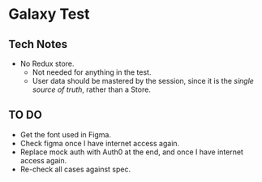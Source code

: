 # Galaxy Test

## Tech Notes
* No Redux store.
  * Not needed for anything in the test.
  * User data should be mastered by the session, since it is the *single source of truth*, rather than a Store.

## TO DO
* Get the font used in Figma.
* Check figma once I have internet access again.
* Replace mock auth with Auth0 at the end, and once I have internet access again.
* Re-check all cases against spec.
